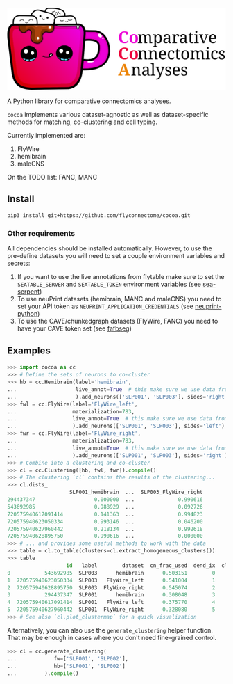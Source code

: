 ![cocoa](docs/_static/cocoa.svg)

A Python library for comparative connectomics analyses.

`cocoa` implements various dataset-agnostic as well as dataset-specific methods
for matching, co-clustering and cell typing.

Currently implemented are:

1. FlyWire
2. hemibrain
3. maleCNS

On the TODO list: FANC, MANC

## Install

```bash
pip3 install git+https://github.com/flyconnectome/cocoa.git
```


### Other requirements

All dependencies should be installed automatically. However, to use the
pre-define datasets you will need to set a couple environment variables and
secrets:
1. If you want to use the live annotations from flytable make sure to set the
   `SEATABLE_SERVER` and `SEATABLE_TOKEN` environment variables (see
   [sea-serpent](https://github.com/schlegelp/sea-serpent))
2. To use neuPrint datasets (hemibrain, MANC and maleCNS) you need to set your
   API token as `NEUPRINT_APPLICATION_CREDENTIALS`
   (see [neuprint-python](https://github.com/connectome-neuprint/neuprint-python))
3. To use the CAVE/chunkedgraph datasets (FlyWire, FANC) you need to have your
   CAVE token set (see [fafbseg](https://fafbseg-py.readthedocs.io/en/latest/source/tutorials/flywire_setup.html))

## Examples

```Python
>>> import cocoa as cc
>>> # Define the sets of neurons to co-cluster
>>> hb = cc.Hemibrain(label='hemibrain',
...                   live_annot=True  # this make sure we use data from flytable
...                   ).add_neurons(['SLP001', 'SLP003'], sides='right')
>>> fwl = cc.FlyWire(label='FlyWire_left',
...                  materialization=783,
...                  live_annot=True  # this make sure we use data from flytable
...                  ).add_neurons(['SLP001', 'SLP003'], sides='left')
>>> fwr = cc.FlyWire(label='FlyWire_right',
...                  materialization=783,
...                  live_annot=True  # this make sure we use data from flytable
...                  ).add_neurons(['SLP001', 'SLP003'], sides='right')
>>> # Combine into a clustering and co-cluster
>>> cl = cc.Clustering([hb, fwl, fwr]).compile()
>>> # The clustering `cl` contains the results of the clustering...
>>> cl.dists_
                    SLP001_hemibrain  ...  SLP003_FlyWire_right
294437347                   0.000000  ...              0.990616
543692985                   0.988929  ...              0.092726
720575940617091414          0.141363  ...              0.994823
720575940623050334          0.993146  ...              0.046200
720575940627960442          0.218134  ...              0.992618
720575940628895750          0.990616  ...              0.000000
>>> # ... and provides some useful methods to work with the data
>>> table = cl.to_table(clusters=cl.extract_homogeneous_clusters())
>>> table
                   id   label        dataset  cn_frac_used  dend_ix  cluster
0           543692985  SLP003      hemibrain      0.503151        0        0
1  720575940623050334  SLP003   FlyWire_left      0.541004        1        0
2  720575940628895750  SLP003  FlyWire_right      0.545074        2        0
3           294437347  SLP001      hemibrain      0.308048        3        1
4  720575940617091414  SLP001   FlyWire_left      0.375770        4        1
5  720575940627960442  SLP001  FlyWire_right      0.328080        5        1
>>> # See also `cl.plot_clustermap` for a quick visualization
```

Alternatively, you can also use the `generate_clustering` helper function.
That may be enough in cases where you don't need fine-grained control.

```Python
>>> cl = cc.generate_clustering(
...            fw=['SLP001', 'SLP002'],
...            hb=['SLP001', 'SLP002']
...         ).compile()
```


